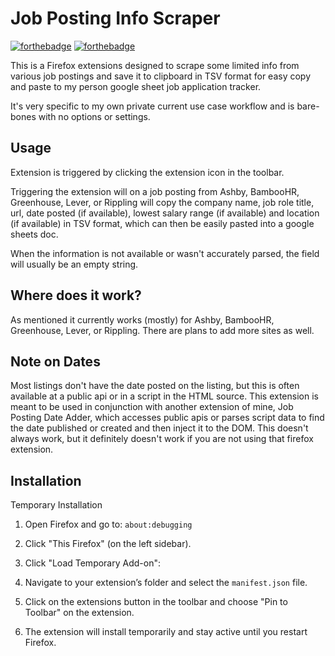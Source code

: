 # Job Posting Info Scraper

[![forthebadge](http://forthebadge.com/images/badges/made-with-javascript.svg)](http://forthebadge.com)
[![forthebadge](http://forthebadge.com/images/badges/built-with-love.svg)](http://forthebadge.com)

This is a Firefox extensions designed to scrape some limited info from various job postings and save it to clipboard in TSV format for easy copy and paste to my person google sheet job application tracker.

It's very specific to my own private current use case workflow and is bare-bones with no options or settings. 

## Usage

Extension is triggered by clicking the extension icon in the toolbar.

Triggering the extension will on a job posting from Ashby, BambooHR, Greenhouse, Lever, or Rippling will copy the company name, job role title, url, date posted (if available), lowest salary range (if available) and location (if available) in TSV format, which can then be easily pasted into a google sheets doc.

When the information is not available or wasn't accurately parsed, the field will usually be an empty string.

## Where does it work?

As mentioned it currently works (mostly) for Ashby, BambooHR, Greenhouse, Lever, or Rippling. There are plans to add more sites as well.

## Note on Dates

Most listings don't have the date posted on the listing, but this is often available at a public api or in a script in the HTML source. This extension is meant to be used in conjunction with another extension of mine, Job Posting Date Adder, which accesses public apis or parses script data to find the date published or created and then inject it to the DOM. This doesn't always work, but it definitely doesn't work if you are not using that firefox extension.

## Installation

Temporary Installation

1. Open Firefox and go to: `about:debugging`

2. Click "This Firefox" (on the left sidebar).

3. Click "Load Temporary Add-on":

4. Navigate to your extension’s folder and select the `manifest.json` file.

5. Click on the extensions button in the toolbar and choose "Pin to Toolbar" on the extension.

6. The extension will install temporarily and stay active until you restart Firefox.



